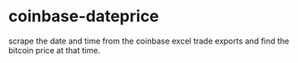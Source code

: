 # coinbase-dateprice
scrape the date and time from the coinbase excel trade exports and find the bitcoin price at that time. 
